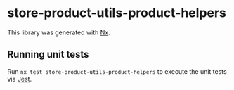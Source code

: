 # store-product-utils-product-helpers

This library was generated with [Nx](https://nx.dev).

## Running unit tests

Run `nx test store-product-utils-product-helpers` to execute the unit tests via [Jest](https://jestjs.io).
